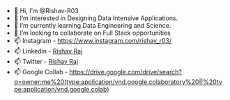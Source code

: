 - 👋 Hi, I’m @Rishav-R03
- 👀 I’m interested in Designing Data Intensive Applications.
- 🌱 I’m currently learning Data Engineering and Science.
- 💞️ I’m looking to collaborate on Full Stack opportunities
- 📫 Instagram - https://www.instagram.com/rishav_r03/
- 📫 Linkedin - [Rishav Raj](https://www.linkedin.com/in/rishav-raj-15b077249/)
- 📫 Twitter - [Rishav Raj](https://twitter.com/RishavR39532110)
- 📫 Google Collab - https://drive.google.com/drive/search?q=owner:me%20(type:application/vnd.google.colaboratory%20||%20type:application/vnd.google.colab)
<!---
Rishav-R03/Rishav-R03 is a ✨ special ✨ repository because its `README.md` (this file) appears on your GitHub profile.
You can click the Preview link to take a look at your changes.
--->
